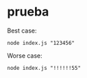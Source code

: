 # prueba

Best case: 

```
node index.js "123456"
```

Worse case:

```
node index.js "!!!!!!55"
```
